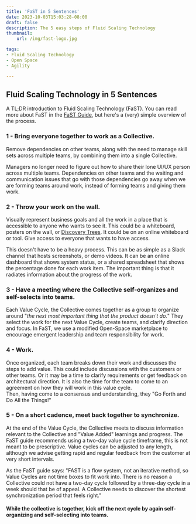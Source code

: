 ```yaml
---
title: 'FaST in 5 Sentences'
date: 2023-10-03T15:03:28-08:00
draft: false
description: The 5 easy steps of Fluid Scaling Technology
thumbnail:
    url: /img/fast-logo.jpg

tags:
- Fluid Scaling Technology
- Open Space
- Agility

---
```

## Fluid Scaling Technology in 5 Sentences

A TL;DR introduction to Fluid Scaling Technology (FaST).
You can read more about FaST in the [FaST Guide](https://www.fastagile.io/fast-guide), but here's a (very) simple
overview of the process.

### 1 - Bring everyone together to work as a Collective.

Remove dependencies on other teams, along with the need to manage skill sets across multiple teams, by combining them
into a single Collective.

Managers no longer need to figure out how to share their lone UI/UX person across multiple teams. Dependencies on other
teams and the waiting and communication issues that go with those dependencies go away when we are forming teams around
work, instead of forming teams and giving them work.

### 2 - Throw your work on the wall.

Visually represent business goals and all the work in a place that is accessible to anyone who wants to see it. This
could be a whiteboard, posters on the wall, or [Discovery Trees](https://www.industriallogic.com/blog/discovery-trees/).
It could be on an online whiteboard or tool. Give access to everyone that wants to have access.

This doesn't have to be a heavy process. This can be as simple as a Slack channel that hosts screenshots, or demo
videos. It can be an online dashboard that shows system status, or a shared spreadsheet that shows the percentage done
for each work item. The important thing is that it radiates information about the progress of the work.

### 3 - Have a meeting where the Collective self-organizes and self-selects into teams.

Each Value Cycle, the Collective comes together as a group to organize around "*the next most important thing that the
product doesn't do.*" They select the work for the next Value Cycle, create teams, and clarify direction and focus. In
FaST, we use a modified Open-Space marketplace to encourage emergent leadership and team responsibility for work.

### 4 - Work.

Once organized, each team breaks down their work and discusses the steps to add value. This could include discussions
with the customers or other teams. Or it may be a time to clarify requirements or get feedback on architectural
direction. It is also the time for the team to come to an agreement on how they will work in this value cycle.\
Then, having come to a consensus and understanding, they "Go Forth and Do All the Things!"

### 5 - On a short cadence, meet back together to synchronize.

At the end of the Value Cycle, the Collective meets to discuss information relevant to the Collective and "Value Added"
learnings and progress. The FaST guide recommends using a two-day value cycle timeframe, this is not meant to be
prescriptive. Value cycles can be adjusted to any length, although we advise getting rapid and regular feedback from the
customer at very short intervals.

As the FaST guide says: "FAST is a flow system, not an iterative method, so Value Cycles are not time boxes to fit work
into. There is no reason a Collective could not have a two-day cycle followed by a three-day cycle in a week should that
be of appeal. A Collective needs to discover the shortest synchronization period that feels right."

#### While the collective is together, kick off the next cycle by again self-organizing and self-selecting into teams.
